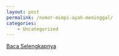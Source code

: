 ```yaml
---
layout: post
permalink: /nomor-mimpi-ayah-meninggal/
categories:
    - Uncategorized
---
```


[Baca Selengkapnya](/05)